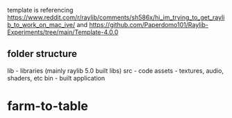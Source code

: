 template is referencing https://www.reddit.com/r/raylib/comments/sh586x/hi_im_trying_to_get_raylib_to_work_on_mac_ive/ and https://github.com/Paperdomo101/Raylib-Experiments/tree/main/Template-4.0.0

## folder structure
lib - libraries (mainly raylib 5.0 built libs)
src - code
assets - textures, audio, shaders, etc
bin - built application



# farm-to-table
